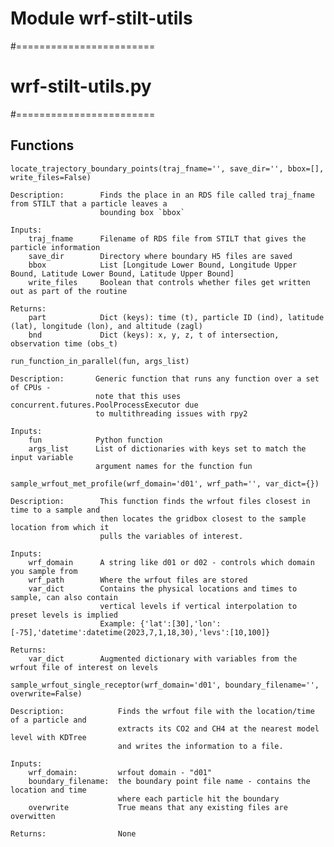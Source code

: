 Module wrf-stilt-utils
======================
#========================
# wrf-stilt-utils.py 
#========================

Functions
---------

`locate_trajectory_boundary_points(traj_fname='', save_dir='', bbox=[], write_files=False)`

    Description:        Finds the place in an RDS file called traj_fname from STILT that a particle leaves a 
                        bounding box `bbox`
                        
    Inputs:
        traj_fname      Filename of RDS file from STILT that gives the particle information
        save_dir        Directory where boundary H5 files are saved
        bbox            List [Longitude Lower Bound, Longitude Upper Bound, Latitude Lower Bound, Latitude Upper Bound]
        write_files     Boolean that controls whether files get written out as part of the routine
    
    Returns:
        part            Dict (keys): time (t), particle ID (ind), latitude (lat), longitude (lon), and altitude (zagl)
        bnd             Dict (keys): x, y, z, t of intersection, observation time (obs_t)

`run_function_in_parallel(fun, args_list)`

    Description:       Generic function that runs any function over a set of CPUs -
                       note that this uses concurrent.futures.PoolProcessExecutor due
                       to multithreading issues with rpy2
                       
    Inputs:
        fun            Python function
        args_list      List of dictionaries with keys set to match the input variable
                       argument names for the function fun

`sample_wrfout_met_profile(wrf_domain='d01', wrf_path='', var_dict={})`

    Description:        This function finds the wrfout files closest in time to a sample and
                        then locates the gridbox closest to the sample location from which it 
                        pulls the variables of interest.
    
    Inputs:
        wrf_domain      A string like d01 or d02 - controls which domain you sample from
        wrf_path        Where the wrfout files are stored
        var_dict        Contains the physical locations and times to sample, can also contain 
                        vertical levels if vertical interpolation to preset levels is implied
                        Example: {'lat':[30],'lon':[-75],'datetime':datetime(2023,7,1,18,30),'levs':[10,100]}
    
    Returns:
        var_dict        Augmented dictionary with variables from the wrfout file of interest on levels

`sample_wrfout_single_receptor(wrf_domain='d01', boundary_filename='', overwrite=False)`

    Description:            Finds the wrfout file with the location/time of a particle and 
                            extracts its CO2 and CH4 at the nearest model level with KDTree
                            and writes the information to a file.
                            
    Inputs:
        wrf_domain:         wrfout domain - "d01"
        boundary_filename:  the boundary point file name - contains the location and time
                            where each particle hit the boundary
        overwrite           True means that any existing files are overwitten
        
    Returns:                None
